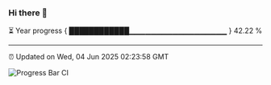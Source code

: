 ### Hi there 👋

⏳ Year progress { ████████████▁▁▁▁▁▁▁▁▁▁▁▁▁▁▁▁▁▁ } 42.22 %

---

⏰ Updated on Wed, 04 Jun 2025 02:23:58 GMT

![Progress Bar CI](https://github.com/IshwaranRudhara/GIT-ACTION/workflows/Progress%20Bar%20CI/badge.svg)
